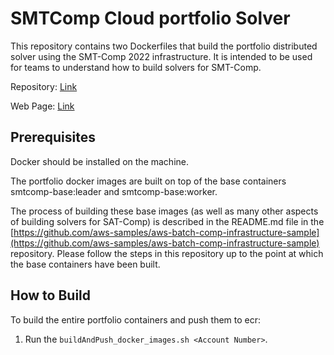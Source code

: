 # SMTComp Cloud portfolio Solver

This repository contains two Dockerfiles that build the portfolio distributed solver using the SMT-Comp 2022 infrastructure.  It is intended to be used for teams to understand how to build solvers for SMT-Comp.

Repository: [Link](https://github.com/usi-verification-and-security/SMTS/tree/portfolio)

Web Page: [Link](http://verify.inf.usi.ch/opensmt2)

## Prerequisites

Docker should be installed on the machine.

The portfolio docker images are built on top of the base containers smtcomp-base:leader and smtcomp-base:worker.

The process of building these base images (as well as many other aspects of building solvers for SAT-Comp) is described in the README.md file in the [https://github.com/aws-samples/aws-batch-comp-infrastructure-sample](https://github.com/aws-samples/aws-batch-comp-infrastructure-sample) repository.
Please follow the steps in this repository up to the point at which the base containers have been built.

## How to Build

To build the entire portfolio containers and push them to ecr:

1. Run the `buildAndPush_docker_images.sh <Account Number>`.

